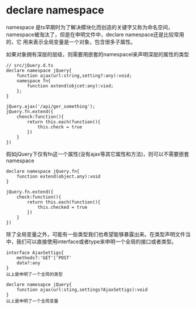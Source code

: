 # declare namespace

namespace 是ts早期时为了解决模块化而创造的关键字又称为命名空间，namespace被淘汰了，但是在申明文件中，declare namespace还是比较常用的，它
用来表示全局变量是一个对象，包含很多子属性。

如果对象拥有深层的层级，则需要用嵌套的namespacel来声明深层的属性的类型
```
// src/jQuery.d.ts
declare namespace jQuery{
    function ajax(url:string,setting?:any):void;
    namespace fn{
        function extend(objcet:any):viod;
    };
}

jQuery.ajax('/api/ger_something');
jQuery.fn.extend({
    chenck:function(){
        return this.each(function(){
            this.check = true
        })
    }
})
```

假如jQuery下仅有fn这一个属性(没有ajax等其它属性和方法)，则可以不需要嵌套namespace
```
declare namespace jQuery.fn{
    function extend(object.any):void
}

jQuery.fn.extend({
    check:function(){
        return this.each(function(){
            this.checked = true
        })
    }
})
```

除了全局变量之外，可能有一些类型我们也希望能够暴露出来。在类型声明文件当中，我们可以直接使用interface或者type来申明一个全局的接口或者类型。
```
interface AjaxSettigs{
    methods?:'GET'|'POST'
    data?:any
}
以上是申明了一个全局的类型

declare namesapce jQuery{
    function ajax(url:sting,settings?AjaxSettigs):void
}
以上是申明了一个全局变量
```
